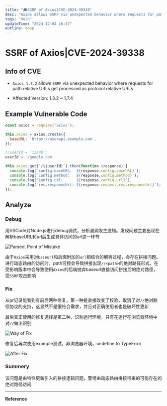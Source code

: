 ```yaml
---
title: "🎓SSRF of Axios|CVE-2024-39338"
desc: "Axios allows SSRF via unexpected behavior where requests for path relative URLs get processed as protocol relative URLs"
tags: "Vuln"
updateTime: "2024-12-04 16:37"
outline: deep
---
```


# SSRF of Axios|CVE-2024-39338

## Info of CVE

- `Axios 1.7.2` allows `SSRF` via unexpected behavior where requests for path relative URLs get processed as protocol relative URLs

- Affected Version: 1.3.2 ~ 1.7.4

## Example Vulnerable Code

```javascript
const axios = require('axios');

this.axios = axios.create({
  baseURL: 'https://userapi.example.com',
});

//userId = '12345';
userId = '/google.com'

this.axios.get(`/${userId}`).then(function (response) {
  console.log(`config.baseURL:  ${response.config.baseURL}`);
  console.log(`config.method:   ${response.config.method}`);
  console.log(`config.url:      ${response.config.url}`);
  console.log(`res.responseUrl: ${response.request.res.responseUrl}`);
});
```

## Analyze

### Debug

用VSCode对Node.js进行debug调试，分析漏洞发生逻辑。发现问题主要出现在解析baseURL和url后生成具体访问的url这一环节

![Parsed, Point of Mistake](https://oss.kiracoon.top/pic/RE_CVE-2024-39338-2024-12-04-16-10-17.jpg)

由于`Axios`采用对`baseurl`和后面附加的`url`相结合的解析过程，会存在拼接问题。进行动态路由的访问时，path可控会导致拼接出现`//<path>`的绝对路径形式，在受影响版本中会导致使用`Axios`的后端抛弃baseurl直接访问拼接后的绝对路径，受`SSRF`攻击影响

### Fix

从pr记录能看到有前后两种修复，第一种是直接改变了校验，取消了对`//`绝对路径协议的支持，这显然不是很符合需求，并且对正确使用者也是破坏性更新

最后真正使用的修复选择是第二种，识别运行环境，只有在运行在浏览器环境中对`//`做出识别

![Way of Fix](https://oss.kiracoon.top/pic/RE_CVE-2024-39338-2024-12-04-14-00-51.png)

修复后再次使用example测试，非浏览器环境，undefine to TypeError

![After Fix](https://oss.kiracoon.top/pic/RE_CVE-2024-39338.png)

### Summery

该问题是由特性更新引入的拼接逻辑问题，警惕由动态路由拼接带来的可能存在的绝对路径访问

---
**Reference**

<LinkCard desc='fix(sec): CVE-2024-39338 (#6539)' link='https://github.com/axios/axios/pull/6543/' />

<LinkCard desc="Server-Side Request Forgery Vulnerability in Axios (CVE-2024-39338)" link="https://jeffhacks.com/advisories/2024/06/24/CVE-2024-39338.html" />